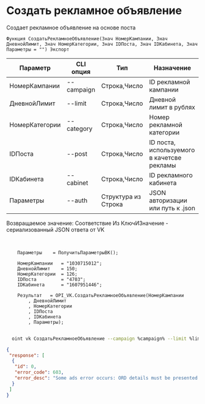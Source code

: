 ﻿---
sidebar_position: 2
---

# Создать рекламное объявление
 Создает рекламное объявление на основе поста



`Функция СоздатьРекламноеОбъявление(Знач НомерКампании, Знач ДневнойЛимит, Знач НомерКатегории, Знач IDПоста, Знач IDКабинета, Знач Параметры = "") Экспорт`

  | Параметр | CLI опция | Тип | Назначение |
  |-|-|-|-|
  | НомерКампании | --campaign | Строка,Число | ID рекламной кампании |
  | ДневнойЛимит | --limit | Строка,Число | Дневной лимит в рублях |
  | НомерКатегории | --category | Строка,Число | Номер рекламной категории |
  | IDПоста | --post | Строка,Число | ID поста, используемого в качетсве рекламы |
  | IDКабинета | --cabinet | Строка,Число | ID рекламного кабинета |
  | Параметры | --auth | Структура из Строка | JSON авторизации или путь к .json |

  
  Возвращаемое значение:   Соответствие Из КлючИЗначение - сериализованный JSON ответа от VK

<br/>




```bsl title="Пример кода"
    Параметры    = ПолучитьПараметрыВК();

    НомерКампании   = "1030715012";
    ДневнойЛимит    = 150;
    НомерКатегории  = 126;
    IDПоста         = "4703";
    IDКабинета      = "1607951446";

    Результат   = OPI_VK.СоздатьРекламноеОбъявление(НомерКампании
        , ДневнойЛимит
        , НомерКатегории
        , IDПоста
        , IDКабинета
        , Параметры);
```



```sh title="Пример команды CLI"
    
  oint vk СоздатьРекламноеОбъявление --campaign %campaign% --limit %limit% --category %category% --post %post% --cabinet %cabinet% --auth %auth%

```

```json title="Результат"
{
 "response": [
  {
   "id": 0,
   "error_code": 603,
   "error_desc": "Some ads error occurs: ORD details must be presented."
  }
 ]
}
```
